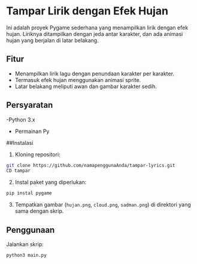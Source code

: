 # Tampar Lirik dengan Efek Hujan

Ini adalah proyek Pygame sederhana yang menampilkan lirik dengan efek hujan. Liriknya ditampilkan dengan jeda antar karakter, dan ada animasi hujan yang berjalan di latar belakang.

## Fitur

- Menampilkan lirik lagu dengan penundaan karakter per karakter.
- Termasuk efek hujan menggunakan animasi sprite.
- Latar belakang meliputi awan dan gambar karakter sedih.

## Persyaratan

-Python 3.x
- Permainan Py

##Instalasi

1. Kloning repositori:

 ```bash
 git clone https://github.com/namapenggunaAnda/tampar-lyrics.git
 CD tampar
 ```

2. Instal paket yang diperlukan:

 ```bash
 pip instal pygame
 ```

3. Tempatkan gambar (`hujan.png`, `cloud.png`, `sadman.png`) di direktori yang sama dengan skrip.

## Penggunaan

Jalankan skrip:

``` bash
python3 main.py
